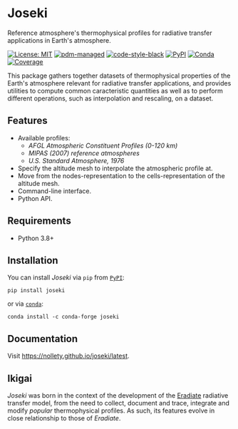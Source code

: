 # Joseki

Reference atmosphere's thermophysical profiles for radiative transfer
applications in Earth's atmosphere.

[![License: MIT](https://img.shields.io/badge/License-MIT-yellow.svg)](https://opensource.org/licenses/MIT)
[![pdm-managed](https://img.shields.io/badge/pdm-managed-blueviolet)](https://pdm.fming.dev)
[![code-style-black](https://img.shields.io/badge/code%20style-black-000000.svg)](https://github.com/psf/black)
[![PyPI](https://img.shields.io/pypi/v/joseki)](https://pypi.python.org/pypi/joseki/)
[![Conda](https://img.shields.io/conda/vn/conda-forge/joseki)](https://anaconda.org/conda-forge/joseki)
[![Coverage](https://codecov.io/gh/nollety/joseki/branch/main/graph/badge.svg)](https://codecov.io/gh/nollety/joseki)


This package gathers together datasets of thermophysical properties of the
Earth's atmosphere relevant for radiative transfer applications, and provides
utilities to compute common caracteristic quantities as well as to perform
different operations, such as interpolation and rescaling, on a dataset.

## Features

* Available profiles:
  * *AFGL Atmospheric Constituent Profiles (0-120 km)*
  * *MIPAS (2007) reference atmospheres*
  * *U.S. Standard Atmosphere, 1976*
* Specify the altitude mesh to interpolate the atmospheric profile at.
* Move from the nodes-representation to the cells-representation of the 
  altitude mesh.
* Command-line interface.
* Python API.


## Requirements

* Python 3.8+


## Installation

You can install *Joseki* via `pip` from [`PyPI`](https://pypi.org/):

```shell
pip install joseki
```

or via [`conda`](https://docs.conda.io):

```shell
conda install -c conda-forge joseki
```

## Documentation

Visit https://nollety.github.io/joseki/latest.

## Ikigai

*Joseki* was born in the context of the development of the 
[Eradiate](https://github.com/eradiate/eradiate) radiative transfer model, from
the need to collect, document and trace, integrate and modify *popular* 
thermophysical profiles.
As such, its features evolve in close relationship to those of *Eradiate*.

